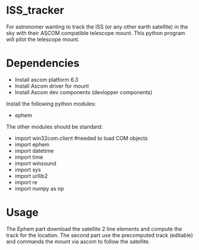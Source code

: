 # ISS_tracker
For astronomer wanting to track the ISS (or any other earth satellite) in the sky with their ASCOM compatible telescope mount. This python program will pilot the telescope mount. 


# Dependencies
- Install ascom platform 6.3
- Install Ascom driver for mount
- Install Ascom dev components (devlopper components)

Install the following python modules:
- ephem

The other modules should be standard:
- import win32com.client      #needed to load COM objects
- import ephem
- import datetime
- import time
- import winsound
- import sys
- import urllib2
- import re
- import numpy as np

# Usage
The Ephem part download the satellite 2 line elements and compute the track for the location.
The second part use the precomputed track (editable) and commands the mount via ascom to follow the satellite.